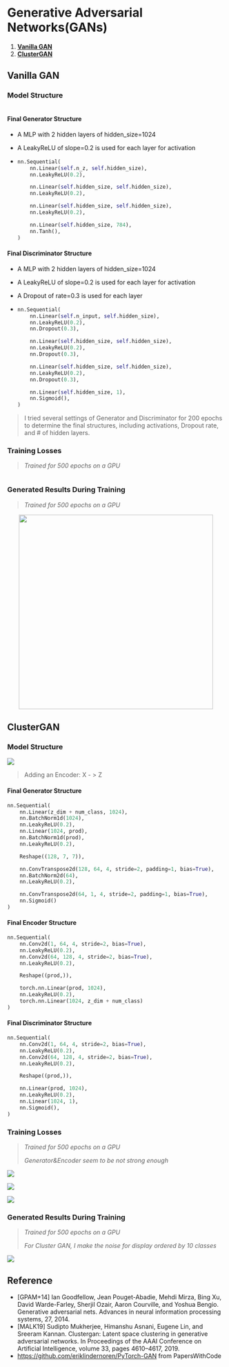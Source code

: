 # Generative Adversarial Networks(GANs)
1. [**Vanilla GAN**](https://github.com/JasonFengGit/Generative-Adversarial-Networks#vanilla-gan)
2. [**ClusterGAN**](https://github.com/JasonFengGit/Generative-Adversarial-Networks#clustergan)

## Vanilla GAN

### Model Structure

<p align="center">
  <img src="https://raw.githubusercontent.com/JasonFengGit/Generative-Adversarial-Networks/3139e2dcd4cd21bbf7e768db0c311a111e3ebab7/imgs/vanilla_GAN.svg" alt/>
</p>

#### Final Generator Structure

- A MLP with 2 hidden layers of hidden_size=1024

- A LeakyReLU of slope=0.2 is used for each layer for activation

- ```python
  nn.Sequential(
      nn.Linear(self.n_z, self.hidden_size),
      nn.LeakyReLU(0.2),
  
      nn.Linear(self.hidden_size, self.hidden_size),
      nn.LeakyReLU(0.2),
  
      nn.Linear(self.hidden_size, self.hidden_size),
      nn.LeakyReLU(0.2),
  
      nn.Linear(self.hidden_size, 784),
      nn.Tanh(),
  )
  ```

#### Final Discriminator Structure

- A MLP with 2 hidden layers of hidden_size=1024

- A LeakyReLU of slope=0.2 is used for each layer for activation

- A Dropout of rate=0.3 is used for each layer

- ```python
  nn.Sequential(
      nn.Linear(self.n_input, self.hidden_size),
      nn.LeakyReLU(0.2),
      nn.Dropout(0.3),
  
      nn.Linear(self.hidden_size, self.hidden_size),
      nn.LeakyReLU(0.2),
      nn.Dropout(0.3),
  
      nn.Linear(self.hidden_size, self.hidden_size),
      nn.LeakyReLU(0.2),
      nn.Dropout(0.3),
  
      nn.Linear(self.hidden_size, 1),
      nn.Sigmoid(),
  )
  ```

> I tried several settings of Generator and Discriminator for 200 epochs to determine the final structures, including activations, Dropout rate, and # of hidden layers. 

### Training Losses

> *Trained for 500 epochs on a GPU*


<p align="center">
  <img src="https://github.com/JasonFengGit/Generative-Adversarial-Networks/blob/master/imgs/vanilla_gan_losses.png?raw=true" alt/>
</p>

### Generated Results During Training

> *Trained for 500 epochs on a GPU*

<p align="center">
  <img height="450px" src="https://github.com/JasonFengGit/Generative-Adversarial-Networks/blob/master/imgs/vanilla_gan_results.gif?raw=true" alt/>
</p>

## ClusterGAN

### Model Structure

![](https://github.com/JasonFengGit/Generative-Adversarial-Networks/blob/master/imgs/cluster_gan.png?raw=true)

> Adding an Encoder: X - > Z

#### Final Generator Structure

```python
nn.Sequential(
    nn.Linear(z_dim + num_class, 1024),
    nn.BatchNorm1d(1024),
    nn.LeakyReLU(0.2),
    nn.Linear(1024, prod),
    nn.BatchNorm1d(prod),
    nn.LeakyReLU(0.2),

    Reshape((128, 7, 7)),

    nn.ConvTranspose2d(128, 64, 4, stride=2, padding=1, bias=True),
    nn.BatchNorm2d(64),
    nn.LeakyReLU(0.2),

    nn.ConvTranspose2d(64, 1, 4, stride=2, padding=1, bias=True),
    nn.Sigmoid()
)
```

#### Final Encoder Structure

```python
nn.Sequential(
    nn.Conv2d(1, 64, 4, stride=2, bias=True),
    nn.LeakyReLU(0.2),
    nn.Conv2d(64, 128, 4, stride=2, bias=True),
    nn.LeakyReLU(0.2),

    Reshape((prod,)),

    torch.nn.Linear(prod, 1024),
    nn.LeakyReLU(0.2),
    torch.nn.Linear(1024, z_dim + num_class)
)
```

#### Final Discriminator Structure

```python
nn.Sequential(
    nn.Conv2d(1, 64, 4, stride=2, bias=True),
    nn.LeakyReLU(0.2),
    nn.Conv2d(64, 128, 4, stride=2, bias=True),
    nn.LeakyReLU(0.2),

    Reshape((prod,)),

    nn.Linear(prod, 1024),
    nn.LeakyReLU(0.2),
    nn.Linear(1024, 1),
    nn.Sigmoid(),
)
```

### Training Losses

> *Trained for 500 epochs on a GPU*
>
> *Generator&Encoder seem to be not strong enough*

![](https://github.com/JasonFengGit/Generative-Adversarial-Networks/blob/master/imgs/cluster_gan_loss.png?raw=true)

![](https://github.com/JasonFengGit/Generative-Adversarial-Networks/blob/master/imgs/enc_mse_loss.png?raw=true)

![](https://github.com/JasonFengGit/Generative-Adversarial-Networks/blob/master/imgs/enc_cross_entropy_loss.png?raw=true)

### Generated Results During Training

> *Trained for 500 epochs on a GPU*
>
> *For Cluster GAN, I make the noise for display ordered by 10 classes*

![](https://github.com/JasonFengGit/Generative-Adversarial-Networks/blob/master/imgs/cluster_gan_results.gif?raw=true)



## Reference
- [GPAM+14] Ian Goodfellow, Jean Pouget-Abadie, Mehdi Mirza, Bing Xu, David Warde-Farley, Sherjil
Ozair, Aaron Courville, and Yoshua Bengio. Generative adversarial nets. Advances in
neural information processing systems, 27, 2014.
- [MALK19] Sudipto Mukherjee, Himanshu Asnani, Eugene Lin, and Sreeram Kannan. Clustergan:
Latent space clustering in generative adversarial networks. In Proceedings of the AAAI
Conference on Artificial Intelligence, volume 33, pages 4610–4617, 2019.
- https://github.com/eriklindernoren/PyTorch-GAN from PapersWithCode
